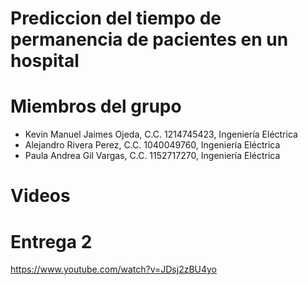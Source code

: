 
# Prediccion del tiempo de permanencia de pacientes en un hospital

# Miembros del grupo

<ul>
<li>Kevin Manuel Jaimes Ojeda, C.C. 1214745423, Ingeniería Eléctrica</li>
<li>Alejandro Rivera Perez, C.C. 1040049760, Ingeniería Eléctrica</li>
<li>Paula Andrea Gil Vargas, C.C. 1152717270, Ingeniería Eléctrica</li>
</ul>

# Videos

# Entrega 2

https://www.youtube.com/watch?v=JDsj2zBU4yo
